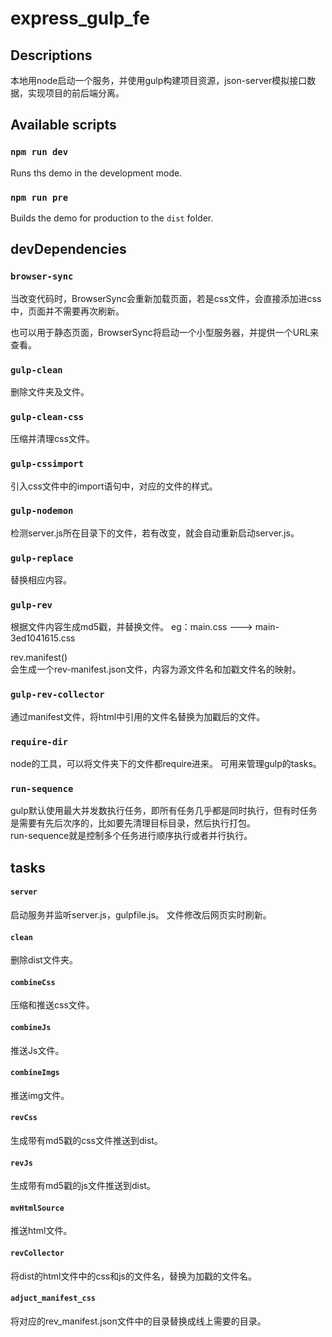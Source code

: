# express_gulp_fe

## Descriptions
本地用node启动一个服务，并使用gulp构建项目资源，json-server模拟接口数据，实现项目的前后端分离。


## Available scripts

### `npm run dev`

Runs ths demo in the development mode.

### `npm run pre`

Builds the demo for production to the `dist` folder.


## devDependencies

### `browser-sync`
当改变代码时，BrowserSync会重新加载页面，若是css文件，会直接添加进css中，页面并不需要再次刷新。<br>

也可以用于静态页面，BrowserSync将启动一个小型服务器，并提供一个URL来查看。

### `gulp-clean`
删除文件夹及文件。

### `gulp-clean-css`
压缩并清理css文件。

### `gulp-cssimport`
引入css文件中的import语句中，对应的文件的样式。

### `gulp-nodemon`
检测server.js所在目录下的文件，若有改变，就会自动重新启动server.js。

### `gulp-replace`
替换相应内容。

### `gulp-rev`
根据文件内容生成md5戳，并替换文件。
eg：main.css ---> main-3ed1041615.css

  rev.manifest()<br>
  会生成一个rev-manifest.json文件，内容为源文件名和加戳文件名的映射。

### `gulp-rev-collector`
通过manifest文件，将html中引用的文件名替换为加戳后的文件。

### `require-dir`
node的工具，可以将文件夹下的文件都require进来。
可用来管理gulp的tasks。

### `run-sequence`
gulp默认使用最大并发数执行任务，即所有任务几乎都是同时执行，但有时任务是需要有先后次序的，比如要先清理目标目录，然后执行打包。<br>
run-sequence就是控制多个任务进行顺序执行或者并行执行。


## tasks

#### `server`
启动服务并监听server.js，gulpfile.js。
文件修改后网页实时刷新。

#### `clean`
删除dist文件夹。

#### `combineCss`
压缩和推送css文件。

#### `combineJs`
推送Js文件。

#### `combineImgs`
推送img文件。

#### `revCss`
生成带有md5戳的css文件推送到dist。

#### `revJs`
生成带有md5戳的js文件推送到dist。

#### `mvHtmlSource`
推送html文件。

#### `revCollector`
将dist的html文件中的css和js的文件名，替换为加戳的文件名。

#### `adjuct_manifest_css`
将对应的rev_manifest.json文件中的目录替换成线上需要的目录。
